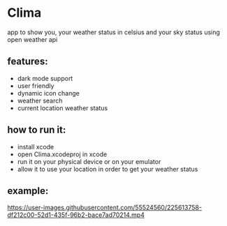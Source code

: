 #  Clima

app to show you, your weather status in celsius and your sky status using open weather api

## features:
* dark mode support
* user friendly
* dynamic icon change
* weather search
* current location weather status

## how to run it:
* install xcode
* open Clima.xcodeproj in xcode
* run it on your physical device or on your emulator
* allow it to use your location in order to get your weather status

## example:



https://user-images.githubusercontent.com/55524560/225613758-df212c00-52d1-435f-96b2-bace7ad70214.mp4

